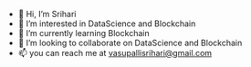 - 👋 Hi, I’m Srihari 
- 👀 I’m interested in DataScience and Blockchain
- 🌱 I’m currently learning Blockchain
- 💞️ I’m looking to collaborate on DataScience and Blockchain
- 📫 you can reach me at vasupallisrihari@gmail.com

<!---
srihari-2017/srihari-2017 is a ✨ special ✨ repository because its `README.md` (this file) appears on your GitHub profile.
You can click the Preview link to take a look at your changes.
--->
